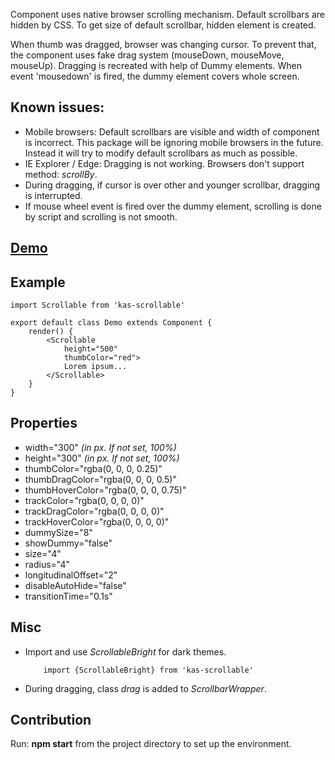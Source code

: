 Component uses native browser scrolling mechanism. Default scrollbars are hidden by CSS. To
get size of default scrollbar, hidden element is created.
 
When thumb was dragged, browser was changing cursor. To prevent that, the
component uses fake drag system (mouseDown, mouseMove, mouseUp). Dragging is
recreated with help of Dummy elements. When event 'mousedown' is fired, the
dummy element covers whole screen.


## Known issues:
- Mobile browsers: Default scrollbars are visible and width of component is incorrect. This package will be ignoring mobile browsers in the future. Instead it will try to modify default scrollbars as much as possible.
- IE Explorer / Edge: Dragging is not working. Browsers don't support method: *scrollBy*.
- During dragging, if cursor is over other and younger scrollbar, dragging is interrupted.
- If mouse wheel event is fired over the dummy element, scrolling is done by script and scrolling is not smooth.


## [Demo](http://visperfect.com/npm/scrollable)


## Example
```
import Scrollable from 'kas-scrollable'

export default class Demo extends Component {
    render() {
        <Scrollable
            height="500"
            thumbColor="red">
            Lorem ipsum...
        </Scrollable>
    }
}
```
## Properties
- width="300" *(in px. If not set, 100%)*
- height="300" *(in px. If not set, 100%)*
- thumbColor="rgba(0, 0, 0, 0.25)"
- thumbDragColor="rgba(0, 0, 0, 0.5)"
- thumbHoverColor="rgba(0, 0, 0, 0.75)"
- trackColor="rgba(0, 0, 0, 0)"
- trackDragColor="rgba(0, 0, 0, 0)"
- trackHoverColor="rgba(0, 0, 0, 0)"
- dummySize="8"
- showDummy="false"
- size="4"
- radius="4"
- longitudinalOffset="2"
- disableAutoHide="false"
- transitionTime="0.1s"

## Misc
- Import and use *ScrollableBright* for dark themes.
    ```
        import {ScrollableBright} from 'kas-scrollable'
    ```
- During dragging, class *drag* is added to *ScrollbarWrapper*.

## Contribution
Run: **npm start** from the project directory to set up the environment.